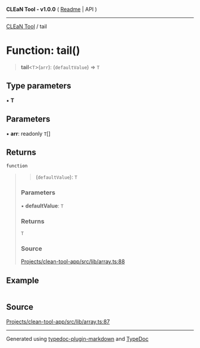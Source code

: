 **CLEaN Tool - v1.0.0** ( [Readme](../README.md) \| API )

***

[CLEaN Tool](../exports.md) / tail

# Function: tail()

> **tail**\<`T`\>(`arr`): (`defaultValue`) => `T`

## Type parameters

▪ **T**

## Parameters

▪ **arr**: readonly `T`[]

## Returns

`function`

> > (`defaultValue`): `T`
>
> ### Parameters
>
> ▪ **defaultValue**: `T`
>
> ### Returns
>
> `T`
>
> ### Source
>
> [Projects/clean-tool-app/src/lib/array.ts:88](https://github.com/yuckyh/clean-tool-app/)
>

## Example

```ts

```

## Source

[Projects/clean-tool-app/src/lib/array.ts:87](https://github.com/yuckyh/clean-tool-app/)

***

Generated using [typedoc-plugin-markdown](https://www.npmjs.com/package/typedoc-plugin-markdown) and [TypeDoc](https://typedoc.org/)
